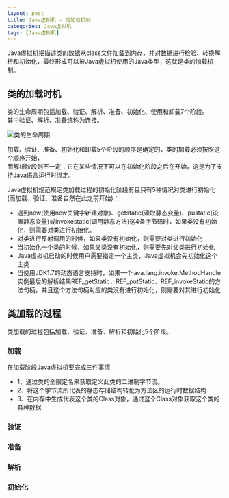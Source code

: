 ```yaml
---
layout: post
title: Java虚拟机 - 类加载机制
categories: Java虚拟机
tags: [Java虚拟机]
---
```


Java虚拟机把描述类的数据从class文件加载到内存，并对数据进行检验、转换解析和初始化，最终形成可以被Java虚拟机使用的Java类型，这就是类的加载机制。

## 类的加载时机

类的生命周期包括加载、验证、解析、准备、初始化、使用和卸载7个阶段。  
其中验证、解析、准备统称为连接。

![类的生命周期](/images/jvm/class-lifecycle.png)

加载、验证、准备、初始化和卸载5个阶段的顺序是确定的，类的加载必须按照这个顺序开始，  
而解析阶段则不一定：它在某些情况下可以在初始化阶段之后在开始，这是为了支持Java语言运行时绑定。

Java虚拟机规范规定类加载过程的初始化阶段有且只有5种情况对类进行初始化(而加载、验证、准备自然在此之前开始)：
- 遇到new(使用new关键字新建对象)、getstatic(读取静态变量)、pustatic(设置静态变量)或invokestatic(调用静态方法)这4条字节码时，如果类没有初始化，则需要对类进行初始化。
- 对类进行反射调用的时候，如果类没有初始化，则需要对类进行初始化
- 当初始化一个类的时候，如果父类没有初始化，则需要先对父类进行初始化
- Java虚拟机启动的时候用户需要指定一个主类，Java虚拟机会先初始化这个主类
- 当使用JDK1.7的动态语言支持时，如果一个java.lang.invoke.MethodHandle实例最后的解析结果REF_getStatic、REF_putStatic、REF_invokeStatic的方法句柄，并且这个方法句柄对应的类没有进行初始化，则需要对其进行初始化

## 类加载的过程

类加载的过程包括加载、验证、准备、解析和初始化5个阶段。

### 加载

在加载阶段Java虚拟机要完成三件事情
- 1、通过类的全限定名来获取定义此类的二进制字节流。
- 2、将这个字节流所代表的静态存储结构转化为方法区的运行时数据结构
- 3、在内存中生成代表这个类的Class对象，通过这个Class对象获取这个类的各种数据

### 验证

### 准备

### 解析

### 初始化

